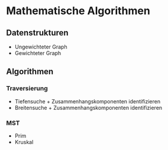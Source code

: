# Mathematische Algorithmen 
## Datenstrukturen
- Ungewichteter Graph
- Gewichteter Graph
## Algorithmen
### Traversierung
- Tiefensuche  + Zusammenhangskomponenten identifizieren
- Breitensuche + Zusammenhangskomponenten identifizieren
### MST
- Prim
- Kruskal
